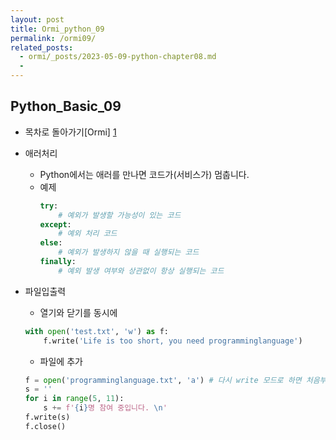 ```yaml
---
layout: post
title: Ormi_python_09
permalink: /ormi09/
related_posts:
  - ormi/_posts/2023-05-09-python-chapter08.md
  - 
---
```


## Python_Basic_09

- 목차로 돌아가기[Ormi] [1]

[1]: https://aminsc.github.io/ormi/


* 애러처리
    * Python에서는 애러를 만나면 코드가(서비스가) 멈춥니다.
    * 예제
        ```python
        try:
            # 예외가 발생할 가능성이 있는 코드
        except:
            # 예외 처리 코드
        else:
            # 예외가 발생하지 않을 때 실행되는 코드
        finally:
            # 예외 발생 여부와 상관없이 항상 실행되는 코드
        ```
* 파일입출력
    * 열기와 닫기를 동시에
    ```python
    with open('test.txt', 'w') as f:
	    f.write('Life is too short, you need programminglanguage')
    ```
    
    * 파일에 추가
    ```python
    f = open('programminglanguage.txt', 'a') # 다시 write 모드로 하면 처음부터 덮어 씁니다.
    s = ''
    for i in range(5, 11):
        s += f'{i}명 참여 중입니다. \n'
    f.write(s)
    f.close()
    ```
